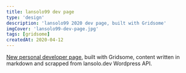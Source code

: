 ```yaml
---
title: lansolo99 dev page
type: 'design'
description: 'lansolo99 2020 dev page, built with Gridsome'
imgCover: 'lansolo99-dev-page.jpg'
tags: [gridsome]
createdAt: 2020-04-12
---
```


[New personal developer page](https://lansolo99.netlify.com/), built with Gridsome, content written in markdown and scrapped from lansolo.dev Wordpress API. 